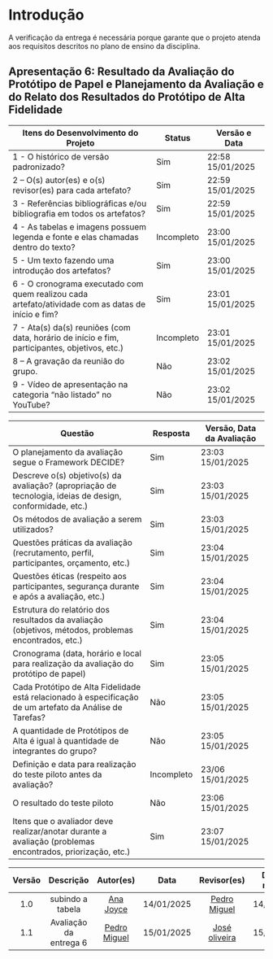 # Introdução

A verificação da entrega é necessária porque garante que o projeto atenda aos requisitos descritos no plano de ensino da disciplina.

## Apresentação 6: Resultado da Avaliação do Protótipo de Papel e Planejamento da Avaliação e do Relato dos Resultados do Protótipo de Alta Fidelidade

| Itens do Desenvolvimento do Projeto                                                                  | Status        | Versão e Data               |
| ---------------------------------------------------------------------------------------------------- | ------------- | --------------------------- |
| 1 - O histórico de versão padronizado?                                                               |Sim | 22:58 15/01/2025 |
| 2 – O(s) autor(es) e o(s) revisor(es) para cada artefato?                                            | Sim | 22:59 15/01/2025 |
| 3 - Referências bibliográficas e/ou bibliografia em todos os artefatos?                              | Sim | 22:59 15/01/2025  |
| 4 - As tabelas e imagens possuem legenda e fonte e elas chamadas dentro do texto?                    | Incompleto | 23:00 15/01/2025     |
| 5 - Um texto fazendo uma introdução dos artefatos?                                                   | Sim | 23:00 15/01/2025 |
| 6 - O cronograma executado com quem realizou cada artefato/atividade com as datas de início e fim?   | Sim | 23:01 15/01/2025 |
| 7 - Ata(s) da(s) reuniões (com data, horário de início e fim, participantes, objetivos, etc.)        | Incompleto | 23:01 15/01/2025 |
| 8 – A gravação da reunião do grupo.                                                                  | Não | 23:02 15/01/2025 |
| 9 - Vídeo de apresentação na categoria “não listado” no YouTube?                                     | Não | 23:02 15/01/2025 |

| Questão                                                                                                        | Resposta     | Versão, Data da Avaliação |
| -------------------------------------------------------------------------------------------------------------- | ------------ |--------------------------------- |
| O planejamento da avaliação segue o Framework DECIDE?                                                          | Sim | 23:03 15/01/2025 |
| Descreve o(s) objetivo(s) da avaliação? (apropriação de tecnologia, ideias de design, conformidade, etc.)      | Sim | 23:03 15/01/2025  |
| Os métodos de avaliação a serem utilizados?                                                                    | Sim | 23:03 15/01/2025 |
| Questões práticas da avaliação (recrutamento, perfil, participantes, orçamento, etc.)                          | Sim | 23:04 15/01/2025 |
| Questões éticas (respeito aos participantes, segurança durante e após a avaliação, etc.)                       | Sim | 23:04  15/01/2025 |
| Estrutura do relatório dos resultados da avaliação (objetivos, métodos, problemas encontrados, etc.)           | Sim | 23:04 15/01/2025 |
| Cronograma (data, horário e local para realização da avaliação do protótipo de papel)                          | Sim | 23:05 15/01/2025 |
| Cada Protótipo de Alta Fidelidade está relacionado à especificação de um artefato da Análise de Tarefas?        | Não | 23:05 15/01/2025 |
| A quantidade de Protótipos de Alta é igual à quantidade de integrantes do grupo?                               | Não | 23:05 15/01/2025 |
| Definição e data para realização do teste piloto antes da avaliação?                                           | Incompleto | 23/06 15/01/2025 |
| O resultado do teste piloto                                                                                    | Não | 23:06 15/01/2025 |
| Itens que o avaliador deve realizar/anotar durante a avaliação (problemas encontrados, priorização, etc.)      | Sim | 23:07 15/01/2025 |

| Versão |                 Descrição                 |                     Autor(es)                     |    Data    |                     Revisor(es)                     | Data de revisão |
| :----: | :--------------------------------------: | :-----------------------------------------------: | :--------: | :-------------------------------------------------: | :-------------: |
|  1.0   |            subindo a tabela           | [Ana Joyce](https://github.com/anajoyceamorim)     | 14/01/2025 | [Pedro Miguel](https://github.com/pedroMADBR) |  14/01/2025  |
|  1.1   |      Avaliação da entrega 6       | [Pedro Miguel](https://github.com/pedroMADBR)  | 15/01/2025 | [José oliveira](https://github.com/Jose1277) |  15/01/2025  |
